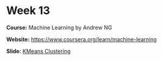 # Week 13
**Course:** Machine Learning by Andrew NG

**Website:** https://www.coursera.org/learn/machine-learning

**Slide:** [KMeans Clustering](https://docs.google.com/presentation/d/1ENMjD1K9CeC2adAF0dkAgZAU0skOrDycFs3jFnWYy3w/edit?usp=sharing)
 
